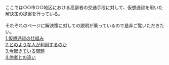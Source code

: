 ここでは○○市○○地区における高齢者の交通手段に対して、仮想通貨を用いた解決策の提案を行っている。<br><br>
それぞれのページに解決策に対しての説明が乗っているので是非ご覧いただきたい。<br>
[1.仮想通貨の仕組み](https:/16-2505-002-9.github.io/pickup/1)<br>
[2.どのような人が利用するのか](https://16-2505-002-9.github.io/pickup/2)<br>
[3.今起きている問題](https://16-2505-002-9.github.io/pickup/four)<br>
[4.他者との違い](https://16-2505-002-9.github.io/pickup/five)
